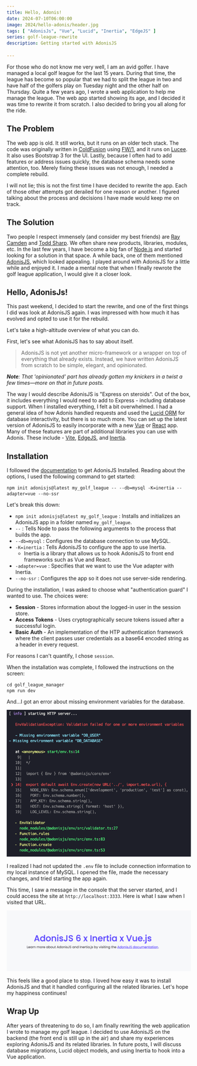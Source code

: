```yaml
---
title: Hello, Adonis!
date: 2024-07-10T06:00:00
image: 2024/hello-adonis/header.jpg
tags: [ "AdonisJs", "Vue", "Lucid", "Inertia", "EdgeJS" ]
series: golf-league-rewrite
description: Getting started with AdonisJS

---
```


For those who do not know me very well, I am an avid golfer. I have managed a local golf league for the last 15 years. During that time, the league has become so popular that we had to split the league in two and have half of the golfers play on Tuesday night and the other half on Thursday. Quite a few years ago, I wrote a web application to help me manage the league. The web app started showing its age, and I decided it was time to rewrite it from scratch. I also decided to bring you all along for the ride.

## The Problem

The web app is old. It still works, but it runs on an older tech stack. The code was originally written in [ColdFusion](https://www.adobe.com/products/coldfusion-family.html) using [FW/1](https://framework-one.github.io/), and it runs on [Lucee](https://www.lucee.org/). It also uses Bootstrap 3 for the UI. Lastly, because I often had to add features or address issues quickly, the database schema needs some attention, too. Merely fixing these issues was not enough, I needed a complete rebuild.

I will not lie; this is not the first time I have decided to rewrite the app. Each of those other attempts got derailed for one reason or another. I figured talking about the process and decisions I have made would keep me on track.

## The Solution

Two people I respect immensely (and consider my best friends) are [Ray Camden](https://www.raymondcamden.com/) and [Todd Sharp](https://recursive.codes/). We often share new products, libraries, modules, etc. In the last few years, I have become a big fan of [Node.js](https://nodejs.org/en) and started looking for a solution in that space. A while back, one of them mentioned [AdonisJS](https://adonisjs.com/), which looked appealing. I played around with AdonisJS for a little while and enjoyed it. I made a mental note that when I finally rewrote the golf league application, I would give it a closer look.

## Hello, AdonisJs!

This past weekend, I decided to start the rewrite, and one of the first things I did was look at AdonisJS again. I was impressed with how much it has evolved and opted to use it for the rebuild. 

Let's take a high-altitude overview of what you can do.

First, let's see what AdonisJS has to say about itself.

> AdonisJS is not yet another micro-framework or a wrapper on top of everything that already exists. Instead, we have written AdonisJS from scratch to be simple, elegant, and opinionated.

***Note**: That 'opinionated' part has already gotten my knickers in a twist a few times—more on that in future posts.*

The way I would describe AdonisJS is "Express on steroids". Out of the box, it includes everything I would need to add to Express - including database support. When I installed everything, I felt a bit overwhelmed. I had a general idea of how Adonis handled requests and used the [Lucid ORM](https://lucid.adonisjs.com/docs/introduction) for database interactivity, but there is so much more. You can set up the latest version of AdonisJS to easily incorporate with a new [Vue](https://vuejs.org/) or [React](https://react.dev/) app. Many of these features are part of additional libraries you can use with Adonis. These include - [Vite](https://vitejs.dev/), [EdgeJS](https://edgejs.dev/docs/introduction), and [Inertia](https://inertiajs.com/).

## Installation

I followed the [documentation](https://docs.adonisjs.com/guides/getting-started/installation) to get AdonisJS Installed. Reading about the options, I used the following command to get started:

```shell
npm init adonisjs@latest my_golf_league -- --db=mysql -K=inertia --adapter=vue --no-ssr
```

Let's break this down:

* `npm init adonisjs@latest my_golf_league` : Installs and initializes an AdonisJS app in a folder named `my_golf_league`.
* `--` : Tells Node to pass the following arguments to the process that builds the app.
* `--db=mysql` : Configures the database connection to use MySQL.
* `-K=inertia` : Tells AdonisJS to configure the app to use Inertia.
  * Inertia is a library that allows us to hook AdonisJS to front end frameworks such as Vue and React.
* `-adapter=vue` : Specifies that we want to use the Vue adapter with Inertia.
* `--no-ssr` : Configures the app so it does not use server-side rendering.

During the installation, I was asked to choose what "authentication guard" I wanted to use. The choices were:

* **Session** - Stores information about the logged-in user in the session store.
* **Access Tokens** - Uses cryptographically secure tokens issued after a successful login.
* **Basic Auth** - An implementation of the HTP authentication framework where the client passes user credentials as a base64 encoded string as a header in every request.

For reasons I can't quantify, I chose `session`.

When the installation was complete, I followed the instructions on the screen:

```shell
cd golf_league_manager
npm run dev
```
And...I got an error about missing environment variables for the database.

![AdonisJS database error](/assets/images/2024/hello-adonis/img_02.png)

I realized I had not updated the `.env` file to include connection information to my local instance of MySQL. I opened the file, made the necessary changes, and tried starting the app again.

This time, I saw a message in the console that the server started, and I could access the site at `http://localhost:3333`. Here is what I saw when I visited that URL.

![AdonisJS Welcome screen](/assets/images/2024/hello-adonis/img_01.png)

This feels like a good place to stop. I loved how easy it was to install AdonisJS and that it handled configuring all the related libraries. Let's hope my happiness continues!

## Wrap Up

After years of threatening to do so, I am finally rewriting the web application I wrote to manage my golf league. I decided to use AdonisJS on the backend (the front end is still up in the air) and share my experiences exploring AdonisJS and its related libraries. In future posts, I will discuss database migrations, Lucid object models, and using Inertia to hook into a Vue application.